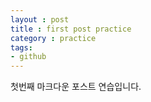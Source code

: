 ```yaml
---
layout : post
title : first post practice
category : practice
tags:
- github
---
```


첫번째 마크다운 포스트 연습입니다.




